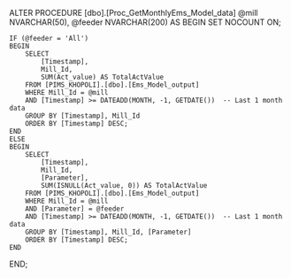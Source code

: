 ALTER PROCEDURE [dbo].[Proc_GetMonthlyEms_Model_data]
    @mill NVARCHAR(50),
    @feeder NVARCHAR(200)
AS
BEGIN
    SET NOCOUNT ON;

    IF (@feeder = 'All')
    BEGIN
        SELECT  
            [Timestamp], 
            Mill_Id, 
            SUM(Act_value) AS TotalActValue
        FROM [PIMS_KHOPOLI].[dbo].[Ems_Model_output]
        WHERE Mill_Id = @mill
        AND [Timestamp] >= DATEADD(MONTH, -1, GETDATE())  -- Last 1 month data
        GROUP BY [Timestamp], Mill_Id
        ORDER BY [Timestamp] DESC;
    END
    ELSE
    BEGIN
        SELECT  
            [Timestamp], 
            Mill_Id, 
            [Parameter], 
            SUM(ISNULL(Act_value, 0)) AS TotalActValue
        FROM [PIMS_KHOPOLI].[dbo].[Ems_Model_output]
        WHERE Mill_Id = @mill 
        AND [Parameter] = @feeder
        AND [Timestamp] >= DATEADD(MONTH, -1, GETDATE())  -- Last 1 month data
        GROUP BY [Timestamp], Mill_Id, [Parameter]
        ORDER BY [Timestamp] DESC;
    END
END;
